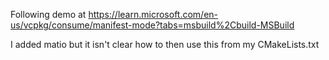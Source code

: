 Following demo at https://learn.microsoft.com/en-us/vcpkg/consume/manifest-mode?tabs=msbuild%2Cbuild-MSBuild

I added matio but it isn't clear how to then use this from my CMakeLists.txt

